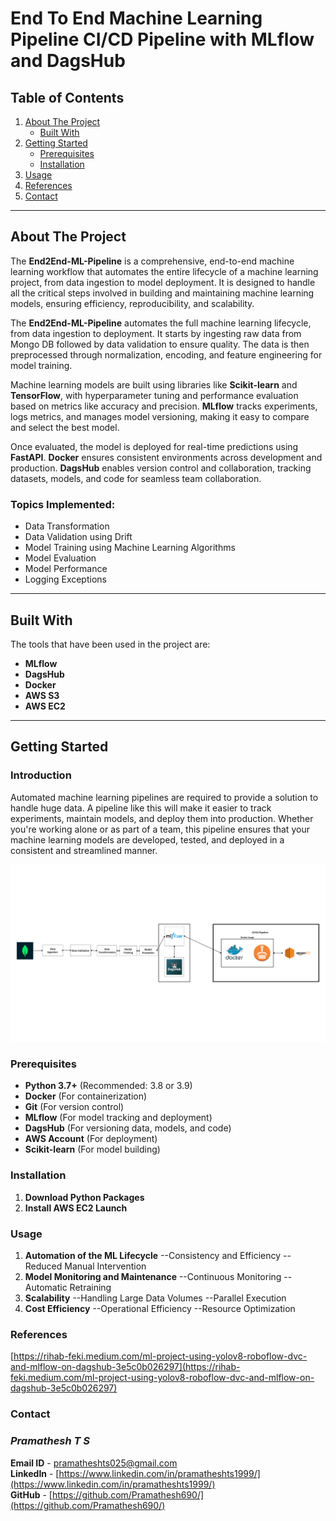 # End To End Machine Learning Pipeline CI/CD Pipeline with MLflow and DagsHub

## Table of Contents

1. [About The Project](#about-the-project)
   - [Built With](#built-with)
2. [Getting Started](#getting-started)
   - [Prerequisites](#prerequisites)
   - [Installation](#installation)
3. [Usage](#usage)
4. [References](#references)
5. [Contact](#contact)

---

## About The Project

The **End2End-ML-Pipeline** is a comprehensive, end-to-end machine learning workflow that automates the entire lifecycle of a machine learning project, from data ingestion to model deployment. It is designed to handle all the critical steps involved in building and maintaining machine learning models, ensuring efficiency, reproducibility, and scalability.

The **End2End-ML-Pipeline** automates the full machine learning lifecycle, from data ingestion to deployment. It starts by ingesting raw data from Mongo DB followed by data validation to ensure quality. The data is then preprocessed through normalization, encoding, and feature engineering for model training.

Machine learning models are built using libraries like **Scikit-learn** and **TensorFlow**, with hyperparameter tuning and performance evaluation based on metrics like accuracy and precision. **MLflow** tracks experiments, logs metrics, and manages model versioning, making it easy to compare and select the best model.

Once evaluated, the model is deployed for real-time predictions using **FastAPI**. **Docker** ensures consistent environments across development and production. **DagsHub** enables version control and collaboration, tracking datasets, models, and code for seamless team collaboration.

### Topics Implemented:
- Data Transformation
- Data Validation using Drift
- Model Training using Machine Learning Algorithms
- Model Evaluation
- Model Performance
- Logging Exceptions

---

## Built With

The tools that have been used in the project are:

- **MLflow**
- **DagsHub**
- **Docker**
- **AWS S3**
- **AWS EC2**

---

## Getting Started

### Introduction

Automated machine learning pipelines are required to provide a solution to handle huge data. A pipeline like this will make it easier to track experiments, maintain models, and deploy them into production. Whether you're working alone or as part of a team, this pipeline ensures that your machine learning models are developed, tested, and deployed in a consistent and streamlined manner.

![ML Pipeline](./assets/Data%20Ingestion%20(1).png)

### Prerequisites

- **Python 3.7+** (Recommended: 3.8 or 3.9)
- **Docker** (For containerization)
- **Git** (For version control)
- **MLflow** (For model tracking and deployment)
- **DagsHub** (For versioning data, models, and code)
- **AWS Account** (For deployment)
- **Scikit-learn** (For model building)

### Installation

1. **Download Python Packages**  
2. **Install AWS EC2 Launch**

### Usage
1. **Automation of the ML Lifecycle**
     --Consistency and Efficiency
     --Reduced Manual Intervention
2. **Model Monitoring and Maintenance**
     --Continuous Monitoring
     --Automatic Retraining
3. **Scalability**
     --Handling Large Data Volumes
     --Parallel Execution
4. **Cost Efficiency**
     --Operational Efficiency
     --Resource Optimization

### References
[https://rihab-feki.medium.com/ml-project-using-yolov8-roboflow-dvc-and-mlflow-on-dagshub-3e5c0b026297](https://rihab-feki.medium.com/ml-project-using-yolov8-roboflow-dvc-and-mlflow-on-dagshub-3e5c0b026297)

### Contact
### _Pramathesh T S_

**Email ID** - pramatheshts025@gmail.com<br>
**LinkedIn** - [https://www.linkedin.com/in/pramatheshts1999/](https://www.linkedin.com/in/pramatheshts1999/)<br>
**GitHub**   - [https://github.com/Pramathesh690/](https://github.com/Pramathesh690/)

